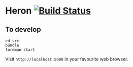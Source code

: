 # Heron [![Build Status](https://travis-ci.org/rey/heron.svg?branch=master)](https://travis-ci.org/rey/heron)

## To develop

```
cd src
bundle
foreman start
```

Visit `http://localhost:5000` in your favourite web browser.
